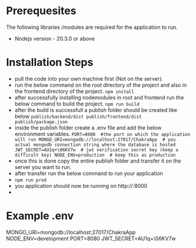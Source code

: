# Prerequesites

The following libraries /modules are required for the application to run.

- Nodejs version - 20.3.0 or above

# Installation Steps

- pull the code into your own machine first (Not on the server).
- run the below command on the root directory of the project and also in the frontend directory of the project.
  `npm install `
- after successfully installing nodemodules in root and frontend run the below command to build the project.
  `npm run build `
- after the build is successfull a publish folder should be created like below
  `publish/backend/dist
publish/frontend/dist
publish/package.json`
- inside the publish folder create a .env file and add the below environment variables.
  `PORT=8000  #the port on which the application will run
MONGO_URI=mongodb://localhost:27017/ChakraApp  # you actual mongodb connection string where the database is hosted
JWT_SECRET=AU1q+\06KV7w  # jwt verification secret key (keep a difficult key)
NODE_ENV=production  # keep this as production`
- once this is done copy the entire publish folder and transfer it on the server you want to run.
- after transfer run the below command to run your application
- `npm run prod`
- you application should now be running on http://<host ip>:8000
-

# Example .env

MONGO_URI=mongodb://localhost:27017/ChakraApp
NODE_ENV=development
PORT=8080
JWT_SECRET=AU1q+\06KV7w
